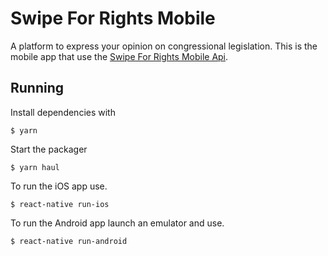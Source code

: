 # Swipe For Rights Mobile
A platform to express your opinion on congressional legislation.  This is the mobile app that use the [Swipe For Rights Mobile Api](https://github.com/CoreyAR/swipe-for-rights-api/).

## Running
Install dependencies with 
```
$ yarn
```
Start the packager
```
$ yarn haul

```

To run the iOS app use.

```
$ react-native run-ios
```

To run the Android app launch an emulator and use.

```
$ react-native run-android
```
